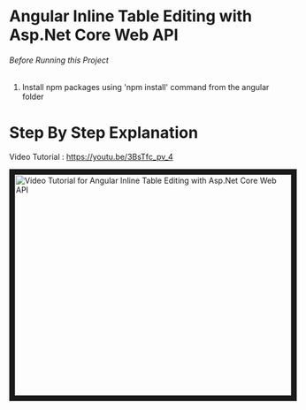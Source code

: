 # Angular Inline Table Editing with Asp.Net Core Web API

###### Before Running this Project
 1. Install npm packages using 'npm install' command from the angular folder

 # Step By Step Explanation

 Video Tutorial : https://youtu.be/3BsTfc_pv_4
 

 
 <a href="http://www.youtube.com/watch?feature=player_embedded&v=3BsTfc_pv_4
" target="_blank"><img src="http://img.youtube.com/vi/3BsTfc_pv_4/0.jpg" 
alt="Video Tutorial for Angular Inline Table Editing with Asp.Net Core Web API" width="500" height="400" border="10" /></a>

